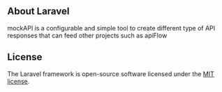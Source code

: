 ## About Laravel

mockAPI is a configurable and simple tool to create different type of API responses that can feed other projects such as apiFlow

## License

The Laravel framework is open-source software licensed under the [MIT license](https://opensource.org/licenses/MIT).
